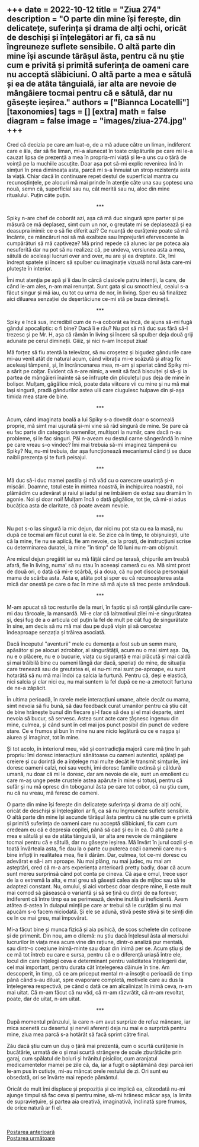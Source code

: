 
+++
date = 2022-10-12
title = "Ziua 274"
description = "O parte din mine își ferește, din delicatețe, suferința și drama de alți ochi, oricât de deschiși și înțelegători ar fi, ca să nu îngreuneze suflete sensibile. O altă parte din mine își ascunde târâșul ăsta, pentru că nu știe cum e privită și primită suferința de oameni care nu acceptă slăbiciuni. O altă parte a mea e sătulă și ea de atâta tânguială, iar alta are nevoie de mângâiere tocmai pentru că e sătulă, dar nu găsește ieșirea."
authors = ["Biannca Locatelli"]
[taxonomies]
tags = []
[extra]
math = false
diagram = false
image = "images/ziua-274.jpg"
+++
---

Cred că decizia pe care am luat-o, de a mă aduce către un liman, indiferent care e ăla, dar să fie liman, mi-a alunecat în toate crăpăturile pe care mi le-a cauzat lipsa de prezență a mea în propria-mi viață și le-a uns cu o țâră de voință pe la muchiile ascuțite. Doar așa pot să-mi explic revenirea lină în simțuri în prea dimineața asta, parcă mi s-a înmuiat un strop rezistența asta la viață. Chiar dacă în continuare repet destul de superficial mantra cu recunoștințele, pe alocuri mă mai prinde în atenție câte una sau șoptesc una nouă, semn că, superficial sau nu, cât merită sau nu, aloc din mine ritualului. Puțin câte puțin.

<p style="text-align: center;">***</p>

Spiky n-are chef de coborât azi, așa că mă duc singură spre parter și pe măsură ce mă deplasez, simt cum un nor, o greutate mi se deplasează și ea deasupra inimii: ce o să fie diferit azi? Ce nuanță de curățenie poate să mă încânte, ce mâncăruri noi să mă exalteze sau împrejurări efervescente la cumpărături să mă captiveze? Mă prind repede că alunec iar pe poteca aia nesuferită dar nu pot să nu realizez că, pe undeva, versiunea asta a mea, sătulă de aceleași lucruri over and over, nu are și ea dreptate. Ok, îmi îndrept spatele și încerc să spulber cu imaginație vizuală norul ăsta care-mi plutește în interior.

Îmi mut atenția pe apă și îi dau în cârcă clasicele patru intenții, la care, de când le-am ales, n-am mai renunțat. Sunt gata și cu smoothieul, ceaiul s-a făcut singur și mă iau, cu tot cu urma de nor, în living. Sper eu să finalizez aici diluarea senzației de deșertăciune ce-mi stă pe buza dimineții.

<p style="text-align: center;">***</p>

Spiky e încă sus, incredibil cum de n-a coborât ea încă, de ajuns să-mi fugă gândul apocaliptic: o fi bine? Dacă îi e rău? Nu pot să mă duc sus fără să-l trezesc și pe Mr. H, așa că rămân în living și încerc să spulber deja două griji adunate pe cerul dimineții. Giiiz, și nici n-am început ziua!

Mă forțez să fiu atentă la televizor, să nu croșetez și bigudez gândurile care mi-au venit atât de natural acum, când vibrația mi-e scăzută și atrag fix aceleași tâmpenii, și, în încrâncenarea mea, m-am și speriat când Spiky mi-a sărit pe colțar. Evident că n-are nimic, a venit să facă biscuiței și să-și ia partea de mângâieri înainte să se înfrupte din pliculețul pus deja de mine în bolișor. Mulțam, găgălice mică, poate data viitoare vii cu mine și nu mă mai lași singură, pradă gândurilor astea ulii care ciugulesc hulpave din și-așa timida mea stare de bine.

<p style="text-align: center;">***</p>

Acum, când imaginata boală a lui Spiky s-a dovedit doar o scorneală proprie, mă simt mai ușurată și-mi vine să râd singură de mine. Se pare că eu fac parte din categoria oamenilor, multișori la număr, care dacă n-au probleme, și le fac singuri. Păi n-aveam eu destul carne sângerândă în mine pe care vreau s-o vindec? Îmi mai trebuia să-mi imaginez tâmpenii cu Spiky? Nu, nu-mi trebuia, dar așa funcționează mecanismul când ți se duce naibii prezența și te fură peisajul.

<p style="text-align: center;">***</p>

Mă duc să-i duc mamei pastila și mă văd cu o oarecare usurință și-n mișcări. Doamne, totul este în mintea noastră, în inchipuirea noastră, noi plămădim cu adevărat și raiul și iadul și ne îmbăiem de extaz sau dramăm în agonie. Noi și doar noi! Mulțam încă o dată găgălice, tot ție, că mi-ai adus bucățica asta de claritate, că poate aveam nevoie.

<p style="text-align: center;">***</p>

Nu pot s-o las singură la mic dejun, dar nici nu pot sta cu ea la masă, nu după ce tocmai am făcut curat la ele. Se zice că în timp, te obișnuiești, uite că la mine, fie nu se aplică, fie am nevoie, ca la proști, de instrucțiuni scrise cu determinarea duratei, la mine "în timp" de 10 luni nu m-am obișnuit.

Are micul dejun pregătit iar eu mă fâțâi când pe terasă, chipurile am treabă afară, fie în living, numa' să nu stau în aceeași cameră cu ea. Mă simt prost de două ori, o dată că mi-e scârbă, și a doua, că nu pot disocia personajul mama de scârba asta. Asta e, atâta pot și sper eu că recunoașterea asta mică dar onestă pe care o fac în mine să mă ajute să trec peste amândouă.

<p style="text-align: center;">***</p>

M-am apucat să toc resturile de la muri, în faptic și să ronțăi gândurile care-mi dau târcoale, la mansardă. Mi-e clar că laitmotivul zilei mi-e singurătatea și, deși fug de a o articula cel puțin la fel de mult pe cât fug de singurătate în sine, am decis să nu mă mai dau pe după vișin și să cercetez îndeaproape senzația și trăirea asociată.

Dacă începutul "aventurii" mele cu demența a fost sub un semn mare, apăsător și pe alocuri zdrobitor, al singurătății, acum nu o mai simt așa. Da, nu e o plăcere, nu e o bucurie, viața cu siguranță e mai plăcută și mai caldă și mai trăibilă bine cu oameni lângă dar dacă, speriați de mine, de situația care trenează sau de greutatea ei, ei nu-mi mai sunt pe-aproape, eu sunt hotarâtă să nu mă mai îndoi ca salcia la furtună. Pentru că, deși e elastică, nici salcia și clar nici eu, nu mai suntem la fel după ce ne-a zmotocit furtuna de ne-a zăpăcit.

În ultima perioadă, în rarele mele interacțiuni umane, altele decât cu mama, simt nevoia să fiu bună, să dau feedback curat umanilor pentru că știu cât de bine hrănește bunul din fiecare și-l face să dea și el mai departe, simt nevoia să bucur, să servesc. Astea sunt acte care țâșnesc ingenuu din mine, culmea, și când sunt în cel mai jos punct posibil din punct de vedere stare. Ce e frumos și bun în mine nu are nicio legătură cu ce e nașpa și aiurea și imaginat, tot în mine.

Și tot acolo, în interiorul meu, văd și contradicția majoră care mă ține în șah propriu: îmi doresc interacțiuni sănătoase cu oameni autentici, spălați pe creiere și cu dorință de a înțelege mai multe decât le transmit simțurile, îmi doresc oameni calzi, noi sau vechi, îmi doresc familie extinsă și căldură umană, nu doar că mi le doresc, dar am nevoie de ele, sunt un emolient cu care m-aș unge peste crustele astea apărute în mine și totuși, pentru că sufăr și nu mă opresc din toboganul ăsta pe care tot cobor, că nu știu cum, nu că nu vreau, mă feresc de oameni.

O parte din mine își ferește din delicatețe suferința și drama de alți ochi, oricât de deschiși și înțelegători ar fi, ca să nu îngreuneze suflete sensibile. O altă parte din mine își ascunde târâșul ăsta pentru că nu știe cum e privită și primită suferința de oameni care nu acceptă slăbiciuni, fix cam cum credeam eu că e depresia copilei, până să cad și eu în ea. O altă parte a mea e sătulă și ea de atâta tânguială, iar alta are nevoie de mângâiere tocmai pentru că e sătulă, dar nu găsește ieșirea. Mă învârt în jurul cozii și-n toată învârteala asta, fie dau la o parte cu puterea cozii oamenii care nu-s bine infipți în realitatea mea, fie îi dărâm. Dar, culmea, tot ce-mi doresc cu adevărat e să-i am aproape. Nu mai plâng, nu mai judec, nu mai am așteptări, cred că m-a ars experiența anterioară pretty badly, doar că acum sunt mereu surprinsă când pot conta pe cineva. Că așa e omul, trece ușor de la o extremă la alta, e mai greu să găsești calea aia de mijloc sau să te adaptezi constant. Nu, omului, și aici vorbesc doar despre mine, îi este mult mai comod să găsească o variantă și să se țină cu dinții de ea forever, indiferent că între timp ea se perimează, devine inutilă și ineficientă. Avem atâtea d-astea în dulapul minții pe care ar trebui să le curățăm și nu mai apucăm s-o facem niciodată. Și ele se adună, stivă peste stivă și te simți din ce în ce mai greu, mai împovărat.

Mi-a făcut bine și munca fizică și aia psihică, de scos schelete din cotloane și de primenit. Din nou, am o dilemă: nu știu dacă înțelesul ăsta al mersului lucrurilor în viața mea acum vine din rațiune, dintr-o analiză pur mentală, sau dintr-o coeziune inimă-minte sau doar din inimă per se. Acum știu și de ce mă tot întreb eu care e sursa, pentru că e o diferență uriașă între ele, locul din care înțelegi ceva e determinant pentru validitatea înțelegerii dar, cel mai important, pentru durata cât înțelegerea dăinuie în tine. Am descoperit, în timp, că ce am priceput mental m-a însoțit o perioadă de timp până când s-au diluat, spre evaporare completă, motivele care au dus la înțelegerea respectivă, pe când o dată ce am alcalinizat în inimă ceva, n-am mai uitat. Că m-am făcut că nu văd, că m-am răzvrătit, că m-am revoltat, poate, dar de uitat, n-am uitat.

<p style="text-align: center;">***</p>

După momentul prânzului, la care n-am avut surprize de refuz mâncare, iar mica scenetă cu desertul și nervii aferenți deja nu mai e o surpriză pentru mine, ziua mea parcă s-a hotărât să facă sprint către final.

Zău dacă știu cum un duș o țâră mai prezentă, cum o scurtă curățenie în bucătărie, urmată de o și mai scurtă strângere de scule zburătăcite prin garaj, cum spălatul de boluri și hrănitul pisicilor, cum aranjatul medicamentelor mamei pe zile că, da, iar a fugit o săptămână deși parcă ieri le-am pus în cutiuțe, mi-au mâncat orele restului de zi. Ori sunt eu obsedată, ori se învârte mai repede pământul.

Oricât de mult îmi displace și propoziția și ce implică ea, câteodată nu-mi ajunge timpul să fac ceva și pentru mine, să-mi hrănesc măcar așa, la limita de supraviețuire, și partea aia creativă, imaginativă, înclinată spre frumos, de orice natură ar fi el.

<br/>

<br/>

<div class="flex justify-between">
  <div>
    <a href="/blog/ziua-273/">Postarea anterioară</a>
  </div>
  <div>
    <a href="/blog/ziua-275/">Postarea următoare</a>
  </div>
</div>
